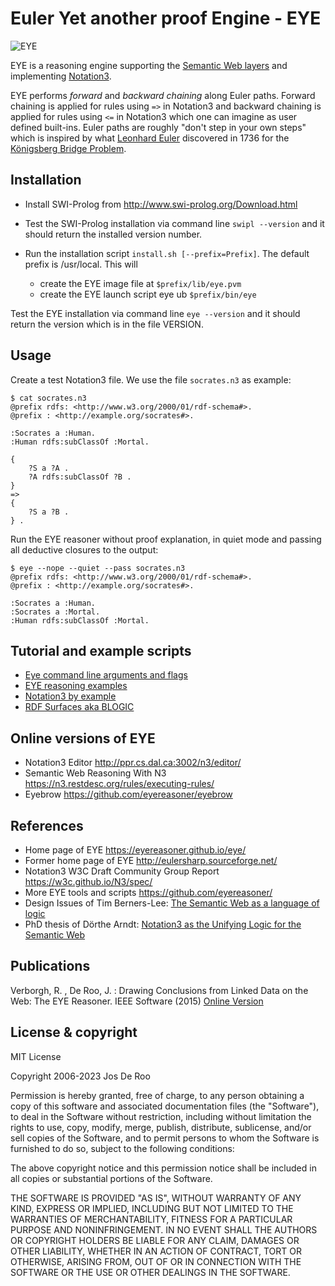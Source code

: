 # Euler Yet another proof Engine - EYE

![EYE](https://josd.github.io/images/eye.png)

EYE is a reasoning engine supporting the [Semantic Web layers](http://www.w3.org/DesignIssues/diagrams/sweb-stack/2006a) and implementing [Notation3](https://w3c.github.io/N3/spec/).

EYE performs _forward_ and _backward chaining_ along Euler paths.  Forward chaining is applied for rules using `=>` in Notation3 and backward chaining is applied for rules using `<=` in Notation3 which one can imagine as user defined built-ins. Euler paths are roughly "don't step in your own steps" which is inspired by what [Leonhard Euler](https://en.wikipedia.org/wiki/Leonhard_Euler) discovered in 1736 for the [Königsberg Bridge Problem](http://mathworld.wolfram.com/KoenigsbergBridgeProblem.html). 

## Installation

- Install SWI-Prolog from http://www.swi-prolog.org/Download.html
- Test the SWI-Prolog installation via command line `swipl --version` and it should return the installed version number.

- Run the installation script `install.sh [--prefix=Prefix]`.  The default prefix is /usr/local.  This will
    - create the EYE image file at `$prefix/lib/eye.pvm`
    - create the EYE launch script eye ub `$prefix/bin/eye`

Test the EYE installation via command line `eye --version` and it should return the version which is in the file VERSION.

## Usage

Create a test Notation3 file. We use the file `socrates.n3` as example:

```(Turtle)
$ cat socrates.n3
@prefix rdfs: <http://www.w3.org/2000/01/rdf-schema#>.
@prefix : <http://example.org/socrates#>.

:Socrates a :Human.
:Human rdfs:subClassOf :Mortal.

{
    ?S a ?A .
    ?A rdfs:subClassOf ?B . 
} 
=> 
{
    ?S a ?B .
} .
```

Run the EYE reasoner without proof explanation, in quiet mode and passing all deductive closures 
to the output:

```
$ eye --nope --quiet --pass socrates.n3
@prefix rdfs: <http://www.w3.org/2000/01/rdf-schema#>.
@prefix : <http://example.org/socrates#>.

:Socrates a :Human.
:Socrates a :Mortal.
:Human rdfs:subClassOf :Mortal.
``` 

## Tutorial and example scripts

- [Eye command line arguments and flags](https://github.com/eyereasoner/eye/tree/master/documentation/command_line.md)
- [EYE reasoning examples](https://github.com/eyereasoner/eye/tree/master/reasoning)
- [Notation3 by example](https://github.com/eyereasoner/Notation3-By-Example)
- [RDF Surfaces aka BLOGIC](https://github.com/eyereasoner/eye/tree/master/documentation/blogic.md)

## Online versions of EYE

- Notation3 Editor http://ppr.cs.dal.ca:3002/n3/editor/
- Semantic Web Reasoning With N3 https://n3.restdesc.org/rules/executing-rules/
- Eyebrow https://github.com/eyereasoner/eyebrow

## References

- Home page of EYE https://eyereasoner.github.io/eye/
- Former home page of EYE http://eulersharp.sourceforge.net/
- Notation3 W3C Draft Community Group Report https://w3c.github.io/N3/spec/
- More EYE tools and scripts https://github.com/eyereasoner/
- Design Issues of Tim Berners-Lee: [The Semantic Web as a language of logic](https://www.w3.org/DesignIssues/Logic.html)
- PhD thesis of Dörthe Arndt: [Notation3 as the Unifying Logic for the Semantic Web](https://biblio.ugent.be/publication/8634507)

## Publications

Verborgh, R. , De Roo, J. : Drawing Conclusions from Linked Data on the Web: The EYE Reasoner. IEEE Software (2015) [Online Version](https://ieeexplore.ieee.org/abstract/document/7093047?casa_token=LL6C9FqiqAQAAAAA:ykrmxL6lxFn5KyHZDj8HkcMuME3DXrOEYmgao3XXeFUp5kPXW2hyCI7MmE9zBuvohYqOo7WnSCFF)

## License & copyright

MIT License

Copyright 2006-2023 Jos De Roo

Permission is hereby granted, free of charge, to any person obtaining a copy
of this software and associated documentation files (the "Software"), to deal
in the Software without restriction, including without limitation the rights
to use, copy, modify, merge, publish, distribute, sublicense, and/or sell
copies of the Software, and to permit persons to whom the Software is
furnished to do so, subject to the following conditions:

The above copyright notice and this permission notice shall be included in all
copies or substantial portions of the Software.

THE SOFTWARE IS PROVIDED "AS IS", WITHOUT WARRANTY OF ANY KIND, EXPRESS OR
IMPLIED, INCLUDING BUT NOT LIMITED TO THE WARRANTIES OF MERCHANTABILITY,
FITNESS FOR A PARTICULAR PURPOSE AND NONINFRINGEMENT. IN NO EVENT SHALL THE
AUTHORS OR COPYRIGHT HOLDERS BE LIABLE FOR ANY CLAIM, DAMAGES OR OTHER
LIABILITY, WHETHER IN AN ACTION OF CONTRACT, TORT OR OTHERWISE, ARISING FROM,
OUT OF OR IN CONNECTION WITH THE SOFTWARE OR THE USE OR OTHER DEALINGS IN THE
SOFTWARE.
